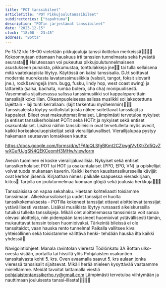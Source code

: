 ```yaml
---
title: "POT tanssibileet"
articleTitle: "POT Pikkujoulutanssibileet"
subdirectories: ["tapahtuma"]
description: "POTin järjestämät tanssibileet"
date: "2023-12-15"
clock: "18:00 - 23:45"
address: "Botta"
---
```


Pe 15.12 klo 18–00 vietetään pikkujouluja tanssi iloittelun merkeissä🎅🎄🎺🎷 Kokoonnutaan ottamaan hauskuus irti tanssien tunnelmasta sekä hyvästä seurasta💃🕺 Halutessaan voi pukeutua pikkujoulutunnelmaiseen asustukseen punaista, pikkumustaa, tonttulakkeja jne🎄🎅 tai tulla sellaisena mitä vaatekaapista löytyy.
Käytössä on kaksi tanssisalia. DJ:t soittavat modernia nuorekasta lavatanssimusiikkia (valssit, tangot, foksit slovarit jne.), rock&swingejä (mm. bugg, fusku, lindy hop, west coast swing) ja lattareita (salsa, bachata, rumba bolero, cha cha) monipuolisesti. Vasemmalla sijaitsevassa salissa tanssimusiikki soi kappalepareittain tanssilajit koko illan. Oikeanpuoleisessa salissa musiikki soi jaksotettuna lajeittain - laji tunti kerrallaan: (lajit tarkentuu myöhemmin)🎺🎷🎼 Tanssisaleista löytyy soittolistat joista näkee soitettavat tanssilajit ja kappaleet.
Bileet ovat maksuttomat ilmaiset. Lämpimästi tervetuloa nykyiset ja entiset tanssikerholaiset POTit sekä HOTit ja nykyiset sekä entiset osakuntalaiset. Lisäksi näihin tanssibileisiin ovat tervetulleita myös avecit, kaikki korkeakouluopiskelijat sekä vierailijaluvalliset.
Vierailijalupaa pystyy hakemaan seuraavan lomakkeen kautta:

https://docs.google.com/forms/d/e/1FAIpQLSfgBKmt2CZkwgjVvfXtrZd5QvZwXGufUJgSN4QEKCeomH3MHw/viewform

Avecin tuominen ei koske vierailijaluvallisia. Nykyiset sekä entiset tanssikerholaiset POT tai HOT ja osakuntalaiset (PPO, EPO, VN) ja opiskelijat voivat tuoda mukanaan kaverin. Kaikki kerhon kausitanssikursseilla kävijät ovat kerhon jäseniä. Kirjaathan nimesi paikalle saapuessa vieraskirjaan, kiitos🙂
Tarjolla on joulutunnelmaa luomaan glögiä sekä joulusia herkkuja🎉🎄🎅


Tanssiaisissa on vapaa sekahaku. Haetaan kohteliaasti toisiamme tanssimaan. Alkeiskurssilaiset ja uudet tanssijat ei huolta tanssikokemuksesta - POTilla kokeneet tanssijat ottavat aloittelevat tanssijat ystävällisesti vastaan. Lisäksi musiikista löytyy runsaasti alkeiskurssilla tutuiksi tulleita tanssilajeja. Mikäli olet aloittelemassa tanssimista voit sanoa olevasi aloittelija, niin pidempään tanssineet huomioivat ystävällisesti tämän, mukauttavat tanssin toisen huomioivaksi. Tärkeintä bileissä ei ole tanssitaidot, vaan hauska rento tunnelma! Paikalla vallitsee kiva yhteisöllinen sekä toisistamme välittävä henki- tehdään hauska ilta kaikki yhdessä🙂


Navigointiohjeet: Manala ravintolan vierestä Töölönkatu 3A Bottan ulko-ovesta sisään, portailla tai hissillä ylös Pohjalaisten osakuntien tanssitaivasta kohti 5. krs. Oven avaamalla saavut 5. krs aulaan jonka vieressä tanssisalit sijaitsevat.
Mikäli herää mieleen kysyttävää vastaamme mielellämme. Meidät tavoitat laittamalla viestiä pohjalaistentanssikerho.ry@gmail.com
Lämpimästi tervetuloa viihtymään ja nauttimaan jouluisesta tanssi-illasta!🎅🎄💃🕺
